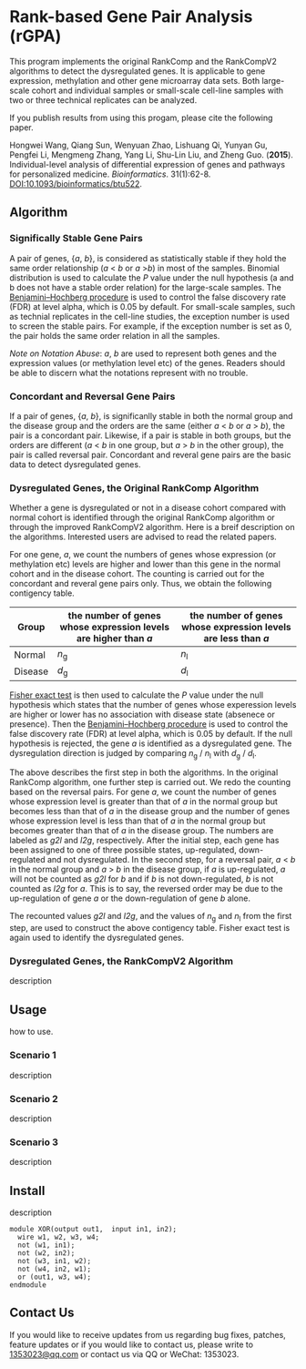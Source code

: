 # Rank-based Gene Pair Analysis (rGPA)
This program implements the original RankComp and the RankCompV2 algorithms to detect the dysregulated genes. It is applicable to gene expression, methylation and other gene microarray data sets. Both large-scale cohort and individual samples or small-scale cell-line samples with two or three technical replicates can be analyzed. 

If you publish results from using this progam, please cite the following paper.

Hongwei Wang, Qiang Sun, Wenyuan Zhao, Lishuang Qi, Yunyan Gu, Pengfei Li, Mengmeng Zhang, Yang Li, Shu-Lin Liu, and Zheng Guo. (**2015**). Individual-level analysis of differential expression of genes and pathways for personalized medicine. *Bioinformatics*. 31(1):62-8. [DOI:10.1093/bioinformatics/btu522](http://dx.doi.org/10.1093/bioinformatics/btu522).


## Algorithm

### Significally Stable Gene Pairs
A pair of genes, {*a*, *b*}, is considered as statistically stable if they hold the same order relationship (*a* < *b* or *a* >*b*) in most of the samples. Binomial distribution is used to calculate the *P* value under the null hypothesis (a and b does not have a stable order relation) for the large-scale samples. The [Benjamini–Hochberg procedure](https://en.wikipedia.org/wiki/False_discovery_rate) is used to control the false discovery rate (FDR) at level alpha, which is 0.05 by default. For small-scale samples, such as technial replicates in the cell-line studies, the exception number is used to screen the stable pairs. For example, if the exception number is set as 0, the pair holds the same order relation in all the samples. 

*Note on Notation Abuse*: *a*, *b* are used to represent both genes and the expression values (or methylation level etc) of the genes. Readers should be able to discern what the notations represent with no trouble. 

### Concordant and Reversal Gene Pairs
If a pair of genes, {*a*, *b*}, is significanlly stable in both the normal group and the disease group and the orders are the same (either *a* < *b* or *a* > *b*), the pair is a concordant pair. Likewise, if a pair is stable in both groups, but the orders are different (*a* < *b* in one group, but *a* > *b* in the other group), the pair is called reversal pair.  Concordant and reveral gene pairs are the basic data to detect dysregulated genes.   


### Dysregulated Genes, the Original RankComp Algorithm
Whether a gene is dysregulated or not in a disease cohort compared with normal cohort is identified through the original RankComp algorithm or through the improved RankCompV2 algorithm. Here is a breif description on the algorithms. Interested users are advised to read the related papers.

For one gene, *a*, we count the numbers of genes whose expression (or methylation etc) levels are higher and lower than this gene in the normal cohort and in the disease cohort. The counting is carried out for the concordant and reveral gene pairs only. Thus, we obtain the following contigency table.

Group | the number of genes whose expression levels are higher than *a* | the number of genes whose expression levels are less than *a* 
---- | ------------ | -------------
Normal | *n*<sub>g</sub> | *n*<sub>l</sub>
Disease |*d*<sub>g</sub> | *d*<sub>l</sub>

[Fisher exact test](https://en.wikipedia.org/wiki/Fisher's_exact_test) is then used to calculate the *P* value under the null hypothesis which states that the number of genes whose experession levels are higher or lower has no association with disease state (absenece or presence). Then the [Benjamini–Hochberg procedure](https://en.wikipedia.org/wiki/False_discovery_rate) is used to control the false discovery rate (FDR) at level alpha, which is 0.05 by default. If the null hypothesis is rejected, the gene *a* is identified as a dysregulated gene. The dysregulation direction is judged by comparing *n*<sub>g</sub> / *n*<sub>l</sub> with *d*<sub>g</sub> / *d*<sub>l</sub>. 

The above describes the first step in both the algorithms. In the original RankComp algorithm, one further step is carried out. We redo the counting based on the reversal pairs. For gene *a*, we count the number of genes whose expression level is greater than that of *a* in the normal group but becomes less than that of *a* in the disease group and the number of genes whose expression level is less than that of *a* in the normal group but becomes greater than that of *a* in the disease group. The numbers are labeled as *g2l* and *l2g*, respectively. After the initial step, each gene has been assigned to one of three possible states, up-regulated, down-regulated and not dysregulated. In the second step, for a reversal pair, *a* < *b* in the normal group and *a* > *b* in the disease group, if *a* is up-regulated, *a* will not be counted as *g2l* for *b* and if *b* is not down-regulated, *b* is not counted as *l2g* for *a*. This is to say, the reversed order may be due to the up-regulation of gene *a* or the down-regulation of gene *b* alone.  

The recounted values *g2l* and *l2g*, and the values of *n*<sub>g</sub> and *n*<sub>l</sub> from the first step, are used to construct the above contigency table. Fisher exact test is again used to identify the dysregulated genes.         


### Dysregulated Genes, the RankCompV2 Algorithm
description

## Usage
how to use.

### Scenario 1
description

### Scenario 2
description

### Scenario 3
description

## Install 
description

```
module XOR(output out1,  input in1, in2);
  wire w1, w2, w3, w4;
  not (w1, in1);
  not (w2, in2);
  not (w3, in1, w2);
  not (w4, in2, w1);
  or (out1, w3, w4);
endmodule
```


## Contact Us
If you would like to receive updates from us regarding bug fixes, patches, feature updates or if you would like to contact us, please write to [1353023@qq.com](1353023@qq.com) or contact us via QQ or WeChat: 1353023.


